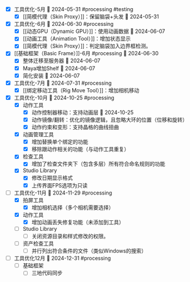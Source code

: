 - [x] 工具优化-5月 📅 2024-05-31 #processing #testing
	- [x] [[简模代理（Skin Proxy）]]：保留脑袋+头发 📅 2024-05-31

- [x] 工具优化-6月 📅 2024-06-30 #processing 
	- [x] [[动态GPU（Dynamic GPU）]]：使用动画数据 📅 2024-06-07
	- [x] [[动画工具（Animation Tool）]]：增加状态显示
	- [x] [[简模代理（Skin Proxy）]]：判定脑袋加入边界框检测。

- [x] [[基础框架（Basic Frame）]]-6月 #processing 📅 2024-06-30
	- [x] 整体迁移至服务器 📅 2024-06-07
	- [x] Maya增加Shelf 📅 2024-06-07
	- [x] 简化安装 📅 2024-06-07

- [x] 工具优化-7月 📅 2024-07-31 #processing
	- [x] [[绑定移动工具（Rig Move Tool）]]：增加相机移动

- [x] 工具优化-10月  📅 2024-10-25 #processing
	- [x] 动作工具
		- [x] 动作控制器移动：支持动画层 📅 2024-10-25
		- [x] 动作镜像/翻转：优化的镜像逻辑，且忽略大环的位置（位移和旋转）
		- [x] 动作约束和变形：支持晶格的曲线扭曲
	- [x] 动画管理工具
		- [x] 增加替换单个绑定的功能
		- [x] 移除跟动作相关的功能（与动作工具重复）
	- [x] 检查工具
		- [x] 增加了检查文件夹下（包含多层）所有符合命名规则的功能
	- [x] Studio Library
		- [x] 修改日期显示格式
		- [x] 上传界面FPS选项为只读

- [ ] 工具优化-11月 📅 2024-11-29 #processing
	- [x] 拍屏工具
		- [x] 增加相机选择（多个相机需要选择）
	- [x] 动作工具
		- [x] 增加动画丢失修复功能（未添加到工具）
	- [ ] Studio Library
		- [ ] 关闭资源目录和样式修改的权限。
	- [ ] 资产检查工具
		- [ ] 并行列出符合条件的文件（类似Windows的搜索）

- [ ] 工具优化12月 📅  2024-12-31 #processing 
	- [ ] 基础框架
		- [ ] 三地代码同步
